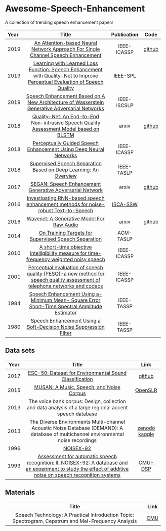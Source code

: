 # Awesome-Speech-Enhancement
A collection of trending speech enhancement papers


| Year | Title | Publication | Code |
| :-----| :----: | :----: | :----: |
| 2019 | [An Attention-based Neural Network Approach For Single Channel Speech Enhancement](http://lxie.nwpu-aslp.org/papers/2019ICASSP-XiangHao.pdf) | IEEE-ICASSP | [github](https://github.com/chanil1218/Attention-SE.pytorch) |
| 2019 | [Learning with Learned Loss Function: Speech Enhancement with Quality-Net to Improve Perceptual Evaluation of Speech Quality](https://arxiv.org/pdf/1905.01898.pdf) | IEEE-SPL |  |
| 2019 | [Speech Enhancement Based on A New Architecture of Wasserstein Generative Adversarial Networks](https://ieeexplore.ieee.org/document/8706647) | IEEE-ISCSLP | |
| 2018 | [Quality-Net: An End-to-End Non-intrusive Speech Quality Assessment Model based on BLSTM](https://arxiv.org/pdf/1808.05344.pdf) | arxiv | [github](https://github.com/JasonSWFu/Quality-Net) |
| 2018 | [Perceptually Guided Speech Enhancement Using Deep Neural Networks](https://cliffzhao.github.io/Publications/ZXGZ.icassp18.pdf) | IEEE-ICASSP | |
| 2018 | [Supervised Speech Separation Based on Deep Learning: An Overview](https://arxiv.org/pdf/1708.07524) | IEEE-TASLP | |
| 2017 | [SEGAN: Speech Enhancement Generative Adversarial Network](https://arxiv.org/pdf/1703.09452) | arxiv | [github](https://github.com/santi-pdp/segan) |
| 2016 | [Investigating RNN-based speech enhancement methods for noise-robust Text-to-Speech](https://www.research.ed.ac.uk/portal/files/26581510/SSW9_Cassia_1.pdf) | [ISCA-SSW](https://www.isca-speech.org/archive/SSW_2016/pdfs/ssw9_PS2-4_Valentini-Botinhao.pdf) | |
| 2016 | [Wavenet: A Generative Model For Raw Audio](https://arxiv.org/pdf/1609.03499) | arxiv | [github](https://github.com/ibab/tensorflow-wavenet) |
| 2014 | [On Training Targets for Supervised Speech Separation](https://web.cse.ohio-state.edu/~wang.77/papers/WNW.taslp14.pdf) | ACM-TASLP | |
| 2010 | [A short-time objective intelligibility measure for time-frequency weighted noisy speech](http://cas.et.tudelft.nl/pubs/Taal2010.pdf) | IEEE-ICASSP | |
| 2001 | [Perceptual evaluation of speech quality (PESQ)-a new method for speech quality assessment of telephone networks and codecs](http://citeseerx.ist.psu.edu/viewdoc/download?doi=10.1.1.5.9136&rep=rep1&type=pdf) | IEEE-ICASSP | |
| 1984 | [Speech Enhancement Using a-Minimum Mean- Square Error Short-Time Spectral Amplitude Estimator](https://ieeexplore.ieee.org/abstract/document/1164453/) | IEEE-TASSP | |
| 1980 | [Speech Enhancement Using a Soft-Decision Noise Suppression Filter](https://ieeexplore.ieee.org/iel6/29/26145/01163394.pdf) | IEEE-TASSP


## Data sets

| Year | Title | Link |
| :--: | :--:  | :--: |
| 2017 | [ESC-50: Dataset for Environmental Sound Classification](https://github.com/karoldvl/paper-2015-esc-dataset) | [github](https://github.com/karolpiczak/ESC-50) |
| 2015 | [MUSAN: A Music, Speech, and Noise Corpus](https://arxiv.org/pdf/1510.08484.pdf) | [OpenSLR](http://www.openslr.org/17/) |
| 2013 | The voice bank corpus: Design, collection and data analysis of a large regional accent speech database | |
| 2013 | The Diverse Environments Multi-channel Acoustic Noise Database (DEMAND): A database of multichannel environmental noise recordings | [zenodo](https://zenodo.org/record/1227121#.XoxK59MzbRY) [kaggle](https://www.kaggle.com/aanhari/demand-dataset) |
| 1996 | [NOISEX-92](http://mi.eng.cam.ac.uk/comp.speech/Section1/Data/noisex.html) | |
| 1993 | [Assessment for automatic speech recognition: II. NOISEX-92: A database and an experiment to study the effect of additive noise on speech recognition systems](https://www.sciencedirect.com/science/article/abs/pii/0167639393900953) | [CMU-DSP](http://www.speech.cs.cmu.edu/comp.speech/Section1/Data/noisex.html) |

## Materials
| Title | Link |
| :--:  | :--: |
|Speech Technology: A Practical Introduction Topic: Spectrogram, Cepstrum and Mel-Frequency Analysis | [CMU](http://www.speech.cs.cmu.edu/15-492/slides/03_mfcc.pdf) |